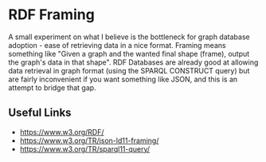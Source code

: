 # RDF Framing

A small experiment on what I believe is the bottleneck for graph database adoption - ease of retrieving data in a nice format.
Framing means something like "Given a graph and the wanted final shape (frame), output the graph's data in that shape".
RDF Databases are already good at allowing data retrieval in graph format (using the SPARQL CONSTRUCT query) but are fairly inconvenient if you want something like JSON, and this is an attempt to bridge that gap.

## Useful Links

* https://www.w3.org/RDF/
* https://www.w3.org/TR/json-ld11-framing/
* https://www.w3.org/TR/sparql11-query/
